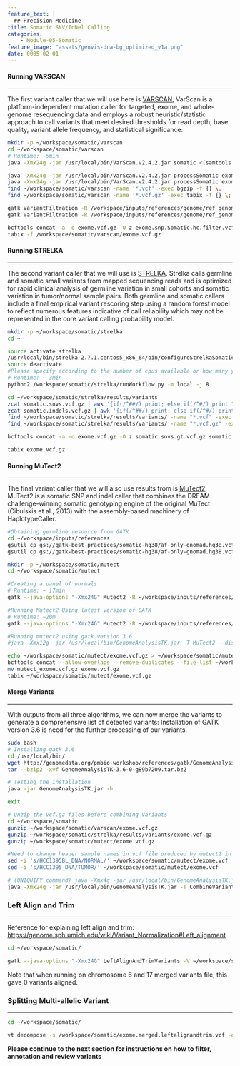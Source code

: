 ```yaml
---
feature_text: |
  ## Precision Medicine
title: Somatic SNV/InDel Calling
categories:
    - Module-05-Somatic
feature_image: "assets/genvis-dna-bg_optimized_v1a.png"
date: 0005-02-01
---
```


#### Running VARSCAN
__________________________  

The first variant caller that we will use here is [VARSCAN](http://varscan.sourceforge.net/), VarScan is a platform-independent mutation caller for targeted, exome, and whole-genome resequencing data and employs a robust heuristic/statistic approach to call variants that meet desired thresholds for read depth, base quality, variant allele frequency, and statistical significance:
```bash
mkdir -p ~/workspace/somatic/varscan
cd ~/workspace/somatic/varscan
# Runtime: ~5min
java -Xmx24g -jar /usr/local/bin/VarScan.v2.4.2.jar somatic <(samtools mpileup -l /workspace/inputs/references/exome/exome_regions.bed --no-BAQ -f /workspace/inputs/references/genome/ref_genome.fa /workspace/align/Exome_Norm_sorted_mrkdup_bqsr.bam /workspace/align/Exome_Tumor_sorted_mrkdup_bqsr.bam) /workspace/somatic/varscan/exome --mpileup 1 --output-vcf

java -Xmx24g -jar /usr/local/bin/VarScan.v2.4.2.jar processSomatic exome.snp.vcf exome.snp
java -Xmx24g -jar /usr/local/bin/VarScan.v2.4.2.jar processSomatic exome.indel.vcf exome.indel
find ~/workspace/somatic/varscan -name '*.vcf' -exec bgzip -f {} \;
find ~/workspace/somatic/varscan -name '*.vcf.gz' -exec tabix -f {} \;

gatk VariantFiltration -R /workspace/inputs/references/genome/ref_genome.fa -V exome.snp.Somatic.vcf.gz --mask exome.snp.Somatic.hc.vcf.gz --mask-name "processSomatic" --filter-not-in-mask -O exome.snp.Somatic.hc.filter.vcf.gz
gatk VariantFiltration -R /workspace/inputs/references/genome/ref_genome.fa -V exome.indel.Somatic.vcf.gz --mask exome.indel.Somatic.hc.vcf.gz --mask-name "processSomatic" --filter-not-in-mask -O exome.indel.Somatic.hc.filter.vcf.gz

bcftools concat -a -o exome.vcf.gz -O z exome.snp.Somatic.hc.filter.vcf.gz exome.indel.Somatic.hc.filter.vcf.gz
tabix -f /workspace/somatic/varscan/exome.vcf.gz
```

#### **Running STRELKA**
__________________________  

The second variant caller that we will use is [STRELKA](https://github.com/Illumina/strelka/blob/master/docs/userGuide/README.md). Strelka calls germline and somatic small variants from mapped sequencing reads and is optimized for rapid clinical analysis of germline variation in small cohorts and somatic variation in tumor/normal sample pairs. Both germline and somatic callers include a final empirical variant rescoring step using a random forest model to reflect numerous features indicative of call reliability which may not be represented in the core variant calling probability model.

```bash
mkdir -p ~/workspace/somatic/strelka
cd ~

source activate strelka
/usr/local/bin/strelka-2.7.1.centos5_x86_64/bin/configureStrelkaSomaticWorkflow.py --normalBam=/workspace/align/Exome_Norm_sorted_mrkdup_bqsr.bam --tumorBam=/workspace/align/Exome_Tumor_sorted_mrkdup_bqsr.bam --referenceFasta=/workspace/inputs/references/genome/ref_genome.fa --exome --runDir=/workspace/somatic/strelka
source deactivate
#Please specify according to the number of cpus available or how many you would like to allocate to this job. In this case, four were given.
# Runtime: ~ 3min
python2 /workspace/somatic/strelka/runWorkflow.py -m local -j 8

cd ~/workspace/somatic/strelka/results/variants
zcat somatic.snvs.vcf.gz | awk '{if(/^##/) print; else if(/^#/) print "##FORMAT=<ID=GT,Number=1,Type=String,Description=\"Genotype\">\n"$0; else print $1"\t"$2"\t"$3"\t"$4"\t"$5"\t"$6"\t"$7"\t"$8"\tGT:"$9"\t./.:"$10"\t./.:"$11;}' - > somatic.snvs.gt.vcf
zcat somatic.indels.vcf.gz | awk '{if(/^##/) print; else if(/^#/) print "##FORMAT=<ID=GT,Number=1,Type=String,Description=\"Genotype\">\n"$0; else print $1"\t"$2"\t"$3"\t"$4"\t"$5"\t"$6"\t"$7"\t"$8"\tGT:"$9"\t./.:"$10"\t./.:"$11;}' - > somatic.indels.gt.vcf
find ~/workspace/somatic/strelka/results/variants/ -name "*.vcf" -exec bgzip -f {} \;
find ~/workspace/somatic/strelka/results/variants/ -name "*.vcf.gz" -exec tabix -f {} \;

bcftools concat -a -o exome.vcf.gz -O z somatic.snvs.gt.vcf.gz somatic.indels.gt.vcf.gz

tabix exome.vcf.gz
```

#### **Running MuTect2**
__________________________

The final variant caller that we will also use results from is [MuTect2](https://software.broadinstitute.org/gatk/documentation/tooldocs/3.8-0/org_broadinstitute_gatk_tools_walkers_cancer_m2_MuTect2.php). MuTect2 is a somatic SNP and indel caller that combines the DREAM challenge-winning somatic genotyping engine of the original MuTect (Cibulskis et al., 2013) with the assembly-based machinery of HaplotypeCaller.

```bash
#Obtaining germline resource from GATK
cd ~/workspace/inputs/references
gsutil cp gs://gatk-best-practices/somatic-hg38/af-only-gnomad.hg38.vcf.gz .
gsutil cp gs://gatk-best-practices/somatic-hg38/af-only-gnomad.hg38.vcf.gz.tbi .

mkdir -p ~/workspace/somatic/mutect
cd ~/workspace/somatic/mutect

#Creating a panel of normals
# Runtime: ~ 17min
gatk --java-options "-Xmx24G" Mutect2 -R ~/workspace/inputs/references/genome/ref_genome.fa -I ~/workspace/align/Exome_Norm_sorted_mrkdup_bqsr.bam -tumor-sample HCC1395BL_DNA -O Exome_Norm_PON.vcf.gz

#Running Mutect2 Using latest version of GATK
# Runtime: ~20m
gatk --java-options "-Xmx24G" Mutect2 -R ~/workspace/inputs/references/genome/ref_genome.fa -I ~/workspace/align/Exome_Tumor_sorted_mrkdup_bqsr.bam -tumor HCC1395_DNA -I ~/workspace/align/Exome_Norm_sorted_mrkdup_bqsr.bam -normal HCC1395BL_DNA --germline-resource ~/workspace/inputs/references/af-only-gnomad.hg38.vcf.gz --af-of-alleles-not-in-resource 0.00003125 --panel-of-normals ~/workspace/somatic/mutect/Exome_Norm_PON.vcf.gz -O ~/workspace/somatic/mutect/exome.vcf.gz -L chr6 -L chr17

#Running mutect2 using gatk version 3.6
#java -Xmx12g -jar /usr/local/bin/GenomeAnalysisTK.jar -T MuTect2 --disable_auto_index_creation_and_locking_when_reading_rods -R ~/workspace/data/raw_data/references/ref_genome.fa -I:tumor ~/workspace/data/DNA_alignments/chr6+chr17/final/Exome_Tumor_sorted_mrkdup_bqsr.bam -I:Normal ~/workspace/data/DNA_alignments/chr6+chr17/final/Exome_Norm_sorted_mrkdup_bqsr.bam --dbsnp ~/workspace/data/raw_data/references/Homo_sapiens_assembly38.dbsnp138.vcf.gz --cosmic ~/workspace/data/raw_data/references/Cosmic_v79.dictsorted.vcf.gz -o ~/workspace/data/results/somatic/mutect/exome.vcf.gz -L ~/workspace/data/results/inputs/SeqCap_EZ_Exome_v3_hg38_primary_targets.v2.interval_list

echo ~/workspace/somatic/mutect/exome.vcf.gz > ~/workspace/somatic/mutect/exome_vcf.fof
bcftools concat --allow-overlaps --remove-duplicates --file-list ~/workspace/somatic/mutect/exome_vcf.fof --output-type z --output ~/workspace/somatic/mutect/mutect_exome.vcf.gz
mv mutect_exome.vcf.gz exome.vcf.gz
tabix ~/workspace/somatic/mutect/exome.vcf.gz

```

#### **Merge Variants**
__________________________

With outputs from all three algorithms, we can now merge the variants to generate a comprehensive list of detected variants:
Installation of GATK version 3.6 is need for the further processing of our variants.

```bash
sudo bash
# Installing gatk 3.6
cd /usr/local/bin/
wget http://genomedata.org/pmbio-workshop/references/gatk/GenomeAnalysisTK-3.6-0-g89b7209.tar.bz2
tar --bzip2 -xvf GenomeAnalysisTK-3.6-0-g89b7209.tar.bz2

# Testing the installation
java -jar GenomeAnalysisTK.jar -h

exit
```

```bash
# Unzip the vcf.gz files before combining Variants
cd ~/workspace/somatic
gunzip ~/workspace/somatic/varscan/exome.vcf.gz
gunzip ~/workspace/somatic/strelka/results/variants/exome.vcf.gz
gunzip ~/workspace/somatic/mutect/exome.vcf.gz

#Need to change header sample names in vcf file produced by mutect2 in order to combine variants with those from other algorithms
sed -i 's/HCC1395BL_DNA/NORMAL/' ~/workspace/somatic/mutect/exome.vcf
sed -i 's/HCC1395_DNA/TUMOR/' ~/workspace/somatic/mutect/exome.vcf

# (UNIQUIFY command) java -Xmx4g -jar /usr/local/bin/GenomeAnalysisTK.jar -T CombineVariants -R ~/workspace/data/raw_data/references/ref_genome.fa -genotypeMergeOptions UNIQUIFY --variant:varscan ~/workspace/data/results/somatic/varscan/exome.vcf --variant:strelka ~/workspace/data/results/somatic/strelka/results/variants/exome.vcf --variant:mutect ~/workspace/data/results/somatic/mutect/new_gatk_files/exome.vcf -o ~/workspace/data/results/somatic/exome.unique.vcf.gz
java -Xmx24g -jar /usr/local/bin/GenomeAnalysisTK.jar -T CombineVariants -R ~/workspace/inputs/references/genome/ref_genome.fa -genotypeMergeOptions PRIORITIZE --rod_priority_list mutect,varscan,strelka --variant:varscan ~/workspace/somatic/varscan/exome.vcf --variant:strelka ~/workspace/somatic/strelka/results/variants/exome.vcf --variant:mutect ~/workspace/somatic/mutect/exome.vcf -o ~/workspace/somatic/exome.merged.vcf.gz
```

### **Left Align and Trim**
__________________________
Reference for explaining left align and trim:
https://genome.sph.umich.edu/wiki/Variant_Normalization#Left_alignment
```bash
cd ~/workspace/somatic/

gatk --java-options "-Xmx24G" LeftAlignAndTrimVariants -V ~/workspace/somatic/exome.merged.vcf.gz -O exome.merged.leftalignandtrim.vcf -R ~/workspace/inputs/references/genome/ref_genome.fa
```

Note that when running on chromosome 6 and 17 merged variants file, this gave 0 variants aligned.

### **Splitting Multi-allelic Variant**
__________________________
```bash
cd ~/workspace/somatic/

vt decompose -s /workspace/somatic/exome.merged.leftalignandtrim.vcf -o /workspace/somatic/exome.merged.leftalignandtrim.decomposed.vcf
```

**Please continue to the next section for instructions on how to filter, annotation and review variants**
